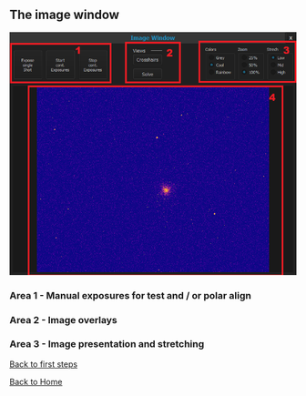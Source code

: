 ## The image window

<img src="pics/imagewindow1.png"/>

### Area 1 - Manual exposures for test and / or polar align

### Area 2 - Image overlays

### Area 3 - Image presentation and stretching

[Back to first steps](firststeps.md)

[Back to Home](home.md)